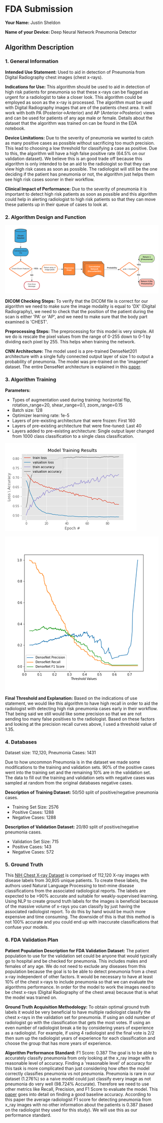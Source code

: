 # FDA  Submission

**Your Name:** Justin Sheldon

**Name of your Device:** Deep Neural Network Pneumonia Detector

## Algorithm Description 

### 1. General Information

**Intended Use Statement:** Used to aid in detection of Pneumonia from Digital Radiography chest images (chest x-rays).

**Indications for Use:** This algorithm should be used to aid in detection of high risk patients for pneumonia so that these x-rays
can be flagged as urgent for a radiologist to take a closer look. This algorithm could be employed as soon as the x-ray is processed.
The algorithm must be used with Digital Radiography images that are of the patients chest area. It will work with both 
PA (Posterior->Anterior) and AP (Anterior->Posterior) views and can be used for patients of any age male or female. 
Details about the dataset that the algorithm was trained on can be found in the EDA notebook.

**Device Limitations:** Due to the severity of pneumonia we wanted to catch as many positive cases as possible without sacrificing too much precision.
This lead to choosing a low threshold for classifying a case as positive. Due to this, the algorithm will have a high false positive rate
(64.5% on our validation dataset). We believe this is an good trade off because this algorithm is only intended to be an aid to the 
radiologist so that they can view high risk cases as soon as possible. The radiologist will still be the one deciding if the patient
has pneumonia or not, the algorithm just helps them see high risk cases sooner in their workflow.

**Clinical Impact of Performance:** Due to the severity of pneumonia it is important to detect high risk patients as soon 
as possible and this algorithm could help in alerting radiologist to high risk patients so that they can move these patients
up in their queue of cases to look at.

### 2. Algorithm Design and Function

![](https://github.com/JSheldon3488/Pneumonia-Detection/blob/master/images/Dicom_FlowChart.png)

**DICOM Checking Steps:** To verify that the DICOM file is correct for our algorithm we need to make sure the image modality
is equal to 'DX' (Digital Radiography), we need to check that the position of the patient during the scan is either 'PA' or 'AP',
and we need to make sure that the body part examined is 'CHEST'.

**Preprocessing Steps:** The preprocessing for this model is very simple. All we do is rescale the pixel values from the
range of 0-255 down to 0-1 by dividing each pixel by 255. This helps when training the network.

**CNN Architecture:** The model used is a pre-trained DenseNet201 architecture with a single fully connected output layer of
size 1 to output a probability of pneumonia. The model was pre-trained on the 'imagenet' dataset. The entire DenseNet architecture
is explained in this [paper](https://arxiv.org/pdf/1608.06993.pdf). 


### 3. Algorithm Training

**Parameters:**
* Types of augmentation used during training: horizontal flip, rotation_range=20, shear_range=0.1, zoom_range=0.15
* Batch size: 128
* Optimizer learning rate: 1e-5
* Layers of pre-existing architecture that were frozen: First 160
* Layers of pre-existing architecture that were fine-tuned: Last 40
* Layers added to pre-existing architecture: Single output layer changed from 1000 class classification to a single class classification.

![](images\DenseNet_history.png)

![](images\DenseNet_f1_score.png)

**Final Threshold and Explanation:** Based on the indications of use statement, we would like this algorithm to have high
recall in order to aid the radiologist with detecting high risk pneumonia cases early in their workflow. That being said we still
would like some precision so that we are not sending too many false positives to the radiologist. Based on these factors and looking
at the precision recall curves above, I used a threshold value of 1.35.

### 4. Databases
Dataset size: 112,120, Pneumonia Cases: 1431

Due to how uncommon Pneumonia is in the dataset we made some modifications to the training and validation sets. 90% of the
positive cases went into the training set and the remaining 10% are in the validation set. The data to fill out the training and
validation sets with negative cases was sampled at random from the original databases negative cases.

**Description of Training Dataset:** 50/50 split of positive/negative pneumonia cases.
  * Training Set Size: 2576 
  * Positive Cases: 1288 
  * Negative Cases: 1288

**Description of Validation Dataset:** 20/80 split of positive/negative pneumonia cases.
  * Validation Set Size: 715
  * Positive Cases: 143
  * Negative Cases: 572

### 5. Ground Truth
This [NIH Chest X-ray Dataset](https://www.kaggle.com/nih-chest-xrays/data) is comprised of 112,120 X-ray images with disease 
labels from 30,805 unique patients. To create these labels, the authors used Natural Language Processing to text-mine disease 
classifications from the associated radiological reports. The labels are expected to be >90% accurate and suitable for weakly-supervised learning.
Using NLP to create ground truth labels for the images is beneficial because of the massive volume of x-rays you can classify
by just having the associated radiologist report. To do this by hand would be much more expensive and time consuming. 
The downside of this is that this method is not 100% accurate and you could end up with inaccurate classifications that confuse your models. 


### 6. FDA Validation Plan

**Patient Population Description for FDA Validation Dataset:** The patient population to use for the validation set could be
anyone that would typically go to hospital and be checked for pneumonia. This includes males and females of any age. We do not
need to exclude any diseases from this population because the goal is to be able to detect pneumonia from a chest x-ray
independent of other factors. It would be necessary to have at least 10% of the chest x-rays to include pneumonia so that
we can evaluate the algorithms performance. In order for the model to work the images need to be chest x-rays 
(Digital Radiography of the chest area) because that is what the model was trained on.

**Ground Truth Acquisition Methodology:** To obtain optimal ground truth labels it would be very beneficial to have multiple
radiologist classify the chest x-rays in the validation set for pneumonia. If using an odd number of radiologist go with
the classification that gets the most votes. If using an even number of radiologist break a tie by considering years of experience
as a radiologist. For example, if using 4 radiologist and the final vote is 2/2 then sum up the radiologist years of experience
for each classification and choose the group that has more years of experience.

**Algorithm Performance Standard:** F1 Score: 0.387
The goal is to be able to accurately classify pneumonia from only looking at the x_ray image with a reasonable level of accuracy.
Finding a 'reasonable level' of accuracy for this task is more complicated than just considering how often the model correctly classifies
pneumonia vs not pneumonia. Pneumonia is rare in our dataset (1.276%) so a naive model could just classify every image as not pneumonia
do very well (98.724% Accurate). Therefore we need to use other metrics like Recall, Precision, and F1 Score to evaluate the model.
This [paper](https://arxiv.org/pdf/1711.05225.pdf) goes into detail on finding a good baseline accuracy. According to this paper
the average radiologist F1 score for detecting pneumonia from x_ray images with no other information about the patients
is 0.387 (based on the radiologist they used for this study). We will use this as our performance standard.
